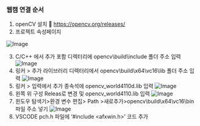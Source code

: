 ### 웹캠 연결 순서
1. openCV 설치
  🔗 https://opencv.org/releases/
2. 프로젝트 속성페이지

  ![Image](https://github.com/user-attachments/assets/0ca8071a-11d6-475f-af3d-432eb71c8eb4)

3. C/C++ 에서 추가 포함 디렉터리에 opencv\build\include 폴더 주소 입력
  ![Image](https://github.com/user-attachments/assets/72b6893a-4e97-40c4-bb00-ed927a13ace7)
4. 링커 > 추가 라이브러리 디렉터리에서 opencv\build\x64\vc16\lib 폴더 주소 입력
  ![Image](https://github.com/user-attachments/assets/b020f49b-45dc-4b1b-9454-1a2e4bc1acd4)
5. 링커 > 입력에서 추가 종속석에 opencv_world4110d.lib 입력
  ![Image](https://github.com/user-attachments/assets/acaa8cf9-8740-4cd1-9b59-05dc21c3ac25)
6. 왼쪽 위 구성 Releas로 변경 및 opencv_world4110.lib 입력
  ![Image](https://github.com/user-attachments/assets/74fb7678-4b63-42b3-8ad0-f00ea90b390d)
7. 윈도우 탐색기>환경 변수 편집> Path >새로추가>opencv\build\x64\vc16\bin 파일 주소 넣기
  ![Image](https://github.com/user-attachments/assets/40812874-a4b0-4a29-8635-3f2c5426b3c9)
8. VSCODE pch.h 파일에 ‘#include <afxwin.h>’ 코드 추가
